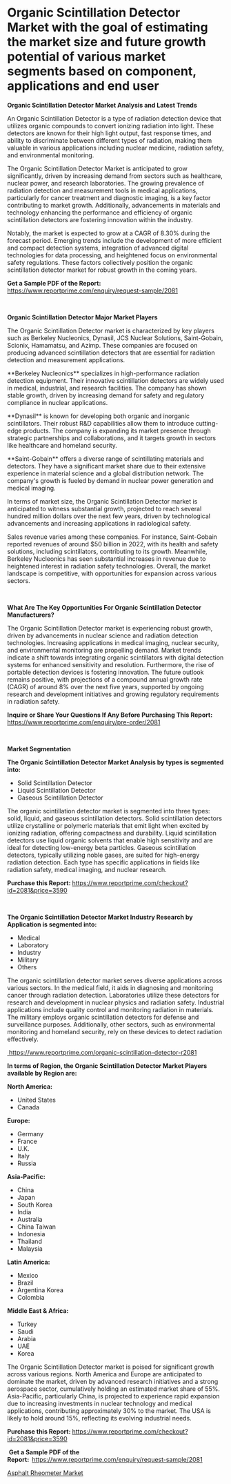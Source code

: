 <p><h1>Organic Scintillation Detector Market with the goal of estimating the market size and future growth potential of various market segments based on component, applications and end user</h1></p><p><strong>Organic Scintillation Detector Market Analysis and Latest Trends</strong></p>
<p><p>An Organic Scintillation Detector is a type of radiation detection device that utilizes organic compounds to convert ionizing radiation into light. These detectors are known for their high light output, fast response times, and ability to discriminate between different types of radiation, making them valuable in various applications including nuclear medicine, radiation safety, and environmental monitoring.</p><p>The Organic Scintillation Detector Market is anticipated to grow significantly, driven by increasing demand from sectors such as healthcare, nuclear power, and research laboratories. The growing prevalence of radiation detection and measurement tools in medical applications, particularly for cancer treatment and diagnostic imaging, is a key factor contributing to market growth. Additionally, advancements in materials and technology enhancing the performance and efficiency of organic scintillation detectors are fostering innovation within the industry.</p><p>Notably, the market is expected to grow at a CAGR of 8.30% during the forecast period. Emerging trends include the development of more efficient and compact detection systems, integration of advanced digital technologies for data processing, and heightened focus on environmental safety regulations. These factors collectively position the organic scintillation detector market for robust growth in the coming years.</p></p>
<p><strong>Get a Sample PDF of the Report:&nbsp;</strong> <a href="https://www.reportprime.com/enquiry/request-sample/2081?utm_campaign=2960&utm_medium=2&utm_source=Github&utm_content=ia&utm_term=18032025&utm_id=organic-scintillation-detector">https://www.reportprime.com/enquiry/request-sample/2081</a></p>
<p>&nbsp;</p>
<p><strong>Organic Scintillation Detector Major Market Players</strong></p>
<p><p>The Organic Scintillation Detector market is characterized by key players such as Berkeley Nucleonics, Dynasil, JCS Nuclear Solutions, Saint-Gobain, Scionix, Hamamatsu, and Azimp. These companies are focused on producing advanced scintillation detectors that are essential for radiation detection and measurement applications.</p><p>**Berkeley Nucleonics** specializes in high-performance radiation detection equipment. Their innovative scintillation detectors are widely used in medical, industrial, and research facilities. The company has shown stable growth, driven by increasing demand for safety and regulatory compliance in nuclear applications. </p><p>**Dynasil** is known for developing both organic and inorganic scintillators. Their robust R&D capabilities allow them to introduce cutting-edge products. The company is expanding its market presence through strategic partnerships and collaborations, and it targets growth in sectors like healthcare and homeland security.</p><p>**Saint-Gobain** offers a diverse range of scintillating materials and detectors. They have a significant market share due to their extensive experience in material science and a global distribution network. The company's growth is fueled by demand in nuclear power generation and medical imaging.</p><p>In terms of market size, the Organic Scintillation Detector market is anticipated to witness substantial growth, projected to reach several hundred million dollars over the next few years, driven by technological advancements and increasing applications in radiological safety.</p><p>Sales revenue varies among these companies. For instance, Saint-Gobain reported revenues of around $50 billion in 2022, with its health and safety solutions, including scintillators, contributing to its growth. Meanwhile, Berkeley Nucleonics has seen substantial increases in revenue due to heightened interest in radiation safety technologies. Overall, the market landscape is competitive, with opportunities for expansion across various sectors.</p></p>
<p>&nbsp;</p>
<p><strong>What Are The Key Opportunities For Organic Scintillation Detector Manufacturers?</strong></p>
<p><p>The Organic Scintillation Detector market is experiencing robust growth, driven by advancements in nuclear science and radiation detection technologies. Increasing applications in medical imaging, nuclear security, and environmental monitoring are propelling demand. Market trends indicate a shift towards integrating organic scintillators with digital detection systems for enhanced sensitivity and resolution. Furthermore, the rise of portable detection devices is fostering innovation. The future outlook remains positive, with projections of a compound annual growth rate (CAGR) of around 8% over the next five years, supported by ongoing research and development initiatives and growing regulatory requirements in radiation safety.</p></p>
<p><strong>Inquire or Share Your Questions If Any Before Purchasing This Report:</strong> <a href="https://www.reportprime.com/enquiry/pre-order/2081?utm_campaign=2960&utm_medium=2&utm_source=Github&utm_content=ia&utm_term=18032025&utm_id=organic-scintillation-detector">https://www.reportprime.com/enquiry/pre-order/2081</a></p>
<p>&nbsp;</p>
<p><strong>Market Segmentation</strong></p>
<p><strong>The Organic Scintillation Detector Market Analysis by types is segmented into:</strong></p>
<p><ul><li>Solid Scintillation Detector</li><li>Liquid Scintillation Detector</li><li>Gaseous Scintillation Detector</li></ul></p>
<p><p>The organic scintillation detector market is segmented into three types: solid, liquid, and gaseous scintillation detectors. Solid scintillation detectors utilize crystalline or polymeric materials that emit light when excited by ionizing radiation, offering compactness and durability. Liquid scintillation detectors use liquid organic solvents that enable high sensitivity and are ideal for detecting low-energy beta particles. Gaseous scintillation detectors, typically utilizing noble gases, are suited for high-energy radiation detection. Each type has specific applications in fields like radiation safety, medical imaging, and nuclear research.</p></p>
<p><strong>Purchase this Report:&nbsp;</strong><a href="https://www.reportprime.com/checkout?id=2081&price=3590&utm_campaign=2960&utm_medium=2&utm_source=Github&utm_content=ia&utm_term=18032025&utm_id=organic-scintillation-detector">https://www.reportprime.com/checkout?id=2081&price=3590</a></p>
<p>&nbsp;</p>
<p><strong>The Organic Scintillation Detector Market Industry Research by Application is segmented into:</strong></p>
<p><ul><li>Medical</li><li>Laboratory</li><li>Industry</li><li>Military</li><li>Others</li></ul></p>
<p><p>The organic scintillation detector market serves diverse applications across various sectors. In the medical field, it aids in diagnosing and monitoring cancer through radiation detection. Laboratories utilize these detectors for research and development in nuclear physics and radiation safety. Industrial applications include quality control and monitoring radiation in materials. The military employs organic scintillation detectors for defense and surveillance purposes. Additionally, other sectors, such as environmental monitoring and homeland security, rely on these devices to detect radiation effectively.</p></p>
<p><a href="https://www.reportprime.com/organic-scintillation-detector-r2081?utm_campaign=2960&utm_medium=2&utm_source=Github&utm_content=ia&utm_term=18032025&utm_id=organic-scintillation-detector">&nbsp;https://www.reportprime.com/organic-scintillation-detector-r2081</a></p>
<p><strong>In terms of Region, the Organic Scintillation Detector Market Players available by Region are:</strong></p>
<p>
    <p> <strong> North America: </strong>
        <ul>
            <li>United States</li>
            <li>Canada</li>
        </ul>
        </p> 
    <p> <strong> Europe: </strong>
        <ul>
            <li>Germany</li>
            <li>France</li>
            <li>U.K.</li>
            <li>Italy</li>
            <li>Russia</li>
        </ul>
        </p> 
    <p> <strong> Asia-Pacific: </strong>
        <ul>
            <li>China</li>
            <li>Japan</li>
            <li>South Korea</li>
            <li>India</li>
            <li>Australia</li>
            <li>China Taiwan</li>
            <li>Indonesia</li>
            <li>Thailand</li>
            <li>Malaysia</li>
        </ul>
        </p> 
    <p> <strong> Latin America: </strong>
        <ul>
            <li>Mexico</li>
            <li>Brazil</li>
            <li>Argentina Korea</li>
            <li>Colombia</li>
        </ul>
        </p> 
    <p> <strong> Middle East & Africa: </strong>
        <ul>
            <li>Turkey</li>
            <li>Saudi</li>
            <li>Arabia</li>
            <li>UAE</li>
            <li>Korea</li>
        </ul>
    </p>
    </p>
<p><p>The Organic Scintillation Detector market is poised for significant growth across various regions. North America and Europe are anticipated to dominate the market, driven by advanced research initiatives and a strong aerospace sector, cumulatively holding an estimated market share of 55%. Asia-Pacific, particularly China, is projected to experience rapid expansion due to increasing investments in nuclear technology and medical applications, contributing approximately 30% to the market. The USA is likely to hold around 15%, reflecting its evolving industrial needs.</p></p>
<p><strong>Purchase this Report: </strong><a href="https://www.reportprime.com/checkout?id=2081&price=3590&utm_campaign=2960&utm_medium=2&utm_source=Github&utm_content=ia&utm_term=18032025&utm_id=organic-scintillation-detector">https://www.reportprime.com/checkout?id=2081&price=3590</a></p>
<p>&nbsp;<strong>Get a Sample PDF of the Report:&nbsp;&nbsp;</strong><a href="https://www.reportprime.com/enquiry/request-sample/2081?utm_campaign=2960&utm_medium=2&utm_source=Github&utm_content=ia&utm_term=18032025&utm_id=organic-scintillation-detector">https://www.reportprime.com/enquiry/request-sample/2081</a></p>
<p><strong></strong></p>
<p><p><a href="https://github.com/wiltsdeenyuw/Market-Research-Report-List-1/blob/main/asphalt-rheometer-market.md?utm_campaign=2960&utm_medium=2&utm_source=Github&utm_content=ia&utm_term=18032025&utm_id=organic-scintillation-detector">Asphalt Rheometer Market</a></p></p>
